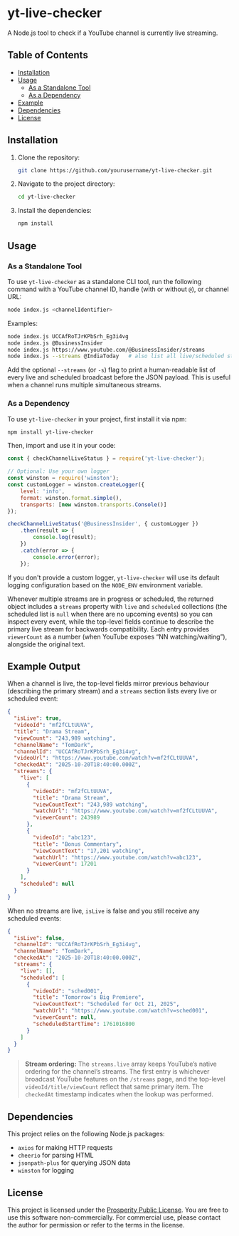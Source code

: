
# yt-live-checker

A Node.js tool to check if a YouTube channel is currently live streaming.

## Table of Contents
- [Installation](#installation)
- [Usage](#usage)
   - [As a Standalone Tool](#as-a-standalone-tool)
   - [As a Dependency](#as-a-dependency)
- [Example](#example)
- [Dependencies](#dependencies)
- [License](#license)

## Installation

1. Clone the repository:
   ```bash
   git clone https://github.com/yourusername/yt-live-checker.git
   ```

2. Navigate to the project directory:
   ```bash
   cd yt-live-checker
   ```

3. Install the dependencies:
   ```bash
   npm install
   ```

## Usage

### As a Standalone Tool

To use `yt-live-checker` as a standalone CLI tool, run the following command with a YouTube channel ID, handle (with or without `@`), or channel URL:

```bash
node index.js <channelIdentifier>
```

Examples:
```bash
node index.js UCCAfRoTJrKPbSrh_Eg3i4vg
node index.js @BusinessInsider
node index.js https://www.youtube.com/@BusinessInsider/streams
node index.js --streams @IndiaToday   # also list all live/scheduled streams in the console output
```

Add the optional `--streams` (or `-s`) flag to print a human-readable list of every live and scheduled broadcast before the JSON payload. This is useful when a channel runs multiple simultaneous streams.

### As a Dependency

To use `yt-live-checker` in your project, first install it via npm:

```bash
npm install yt-live-checker
```

Then, import and use it in your code:

```javascript
const { checkChannelLiveStatus } = require('yt-live-checker');

// Optional: Use your own logger
const winston = require('winston');
const customLogger = winston.createLogger({
    level: 'info',
    format: winston.format.simple(),
    transports: [new winston.transports.Console()]
});

checkChannelLiveStatus('@BusinessInsider', { customLogger })
    .then(result => {
        console.log(result);
    })
    .catch(error => {
        console.error(error);
    });
```

If you don't provide a custom logger, `yt-live-checker` will use its default logging configuration based on the `NODE_ENV` environment variable.

Whenever multiple streams are in progress or scheduled, the returned object includes a `streams` property with `live` and `scheduled` collections (the scheduled list is `null` when there are no upcoming events) so you can inspect every event, while the top-level fields continue to describe the primary live stream for backwards compatibility. Each entry provides `viewerCount` as a number (when YouTube exposes “NN watching/waiting”), alongside the original text.

## Example Output

When a channel is live, the top-level fields mirror previous behaviour (describing the primary stream) and a `streams` section lists every live or scheduled event:

```json
{
  "isLive": true,
  "videoId": "mf2fCLtUUVA",
  "title": "Drama Stream",
  "viewCount": "243,989 watching",
  "channelName": "TomDark",
  "channelId": "UCCAfRoTJrKPbSrh_Eg3i4vg",
  "videoUrl": "https://www.youtube.com/watch?v=mf2fCLtUUVA",
  "checkedAt": "2025-10-20T18:40:00.000Z",
  "streams": {
    "live": [
      {
        "videoId": "mf2fCLtUUVA",
        "title": "Drama Stream",
        "viewCountText": "243,989 watching",
        "watchUrl": "https://www.youtube.com/watch?v=mf2fCLtUUVA",
        "viewerCount": 243989
      },
      {
        "videoId": "abc123",
        "title": "Bonus Commentary",
        "viewCountText": "17,201 watching",
        "watchUrl": "https://www.youtube.com/watch?v=abc123",
        "viewerCount": 17201
      }
    ],
    "scheduled": null
  }
}
```

When no streams are live, `isLive` is false and you still receive any scheduled events:

```json
{
  "isLive": false,
  "channelId": "UCCAfRoTJrKPbSrh_Eg3i4vg",
  "channelName": "TomDark",
  "checkedAt": "2025-10-20T18:40:00.000Z",
  "streams": {
    "live": [],
    "scheduled": [
      {
        "videoId": "sched001",
        "title": "Tomorrow's Big Premiere",
        "viewCountText": "Scheduled for Oct 21, 2025",
        "watchUrl": "https://www.youtube.com/watch?v=sched001",
        "viewerCount": null,
        "scheduledStartTime": 1761016800
      }
    ]
  }
}
```

> **Stream ordering:** The `streams.live` array keeps YouTube’s native ordering for the channel’s streams. The first entry is whichever broadcast YouTube features on the `/streams` page, and the top-level `videoId/title/viewCount` reflect that same primary item. The `checkedAt` timestamp indicates when the lookup was performed.

## Dependencies

This project relies on the following Node.js packages:
- `axios` for making HTTP requests
- `cheerio` for parsing HTML
- `jsonpath-plus` for querying JSON data
- `winston` for logging

## License

This project is licensed under the [Prosperity Public License](./LICENSE). You are free to use this software non-commercially. For commercial use, please contact the author for permission or refer to the terms in the license.
